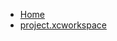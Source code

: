 <!-- docs/_sidebar.md -->
- [Home](/)
- [project.xcworkspace](devassistDocs/docs/Tutorials/SwiftUICombineMVVM/SwiftUICombineMVVM.xcodeproj/project.xcworkspace/)